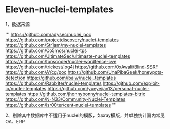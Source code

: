 # Eleven-nuclei-templates
1、数据来源

'''
https://github.com/adysec/nuclei_poc
https://github.com/projectdiscovery/nuclei-templates
https://github.com/Str1am/my-nuclei-templates
https://github.com/Co5mos/nuclei-tps
https://github.com/UltimateSec/ultimaste-nuclei-templates
https://github.com/topscoder/nuclei-wordfence-cve
https://github.com/trickest/log4j
https://github.com/0xAwali/Blind-SSRF
https://github.com/AYcg/poc
https://github.com/UnaPibaGeek/honeypots-detection
https://github.com/ibaiw/nuclei_templates
https://github.com/Rabb1ter/nuclei-templates
https://github.com/exploit-io/nuclei-templates
https://github.com/yueyejian13/personal-nuclei-templates
https://github.com/jhonnybonny/nuclei-templates-bitrix
https://github.com/N-N33/Community-Nuclei-Templates
https://github.com/lsr00ter/cent-nuclei-templates
'''

2、剔除其中数据库中不适用于nuclei的模版，如xray模版，并单独统计国内常见OA、ERP